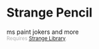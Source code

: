 # Strange Pencil

ms paint jokers and more  
<small style="color: #B1B1B1;">Requires [Strange Library](https://github.com/DigitalDetective47/strange-library).</small>
